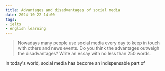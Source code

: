```yaml
---
title: Advantages and disadvantages of social media
date: 2024-10-22 14:00
tags:
- ielts
- english learning
---
```


>
> Nowadays many people use social media every day to keep in touch with others and news events. Do you think the advantages outweigh the disadvantages? Write an essay with no less than 250 words.

In today's world, social media has become an indispensable part of 